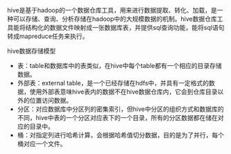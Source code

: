 hive是基于hadoop的一个数据仓库工具，用来进行数据提取、转化、加载，是一种可以存储、查询、分析存储在hadoop中的大规模数据的机制。hive数据仓库工具能将结构化的数据文件映射成一张数据库表，并提供sql查询功能，能将sql语句转成mapreduce任务来执行。

hive数据存储模型
* 表：table和数据库中的表类似，在hive中每个table都有一个相应的目录存储数据。
* 外部表：external table，是一个已经存储在hdfs中，并具有一定格式的数据，使用外部表意味hive表内的数据不在hive数据仓库内，它会到仓库目录以外的位置访问数据。
* 分区：对应数据库中分区列的密集索引，但hive中分区的组织方式和数据库的不同，hive中表的一个分区对应表下的一个目录，所有的分区数据都在储在对应的目录中。
* 桶：对指定列进行哈希计算，会根据哈希值切分数据，目的是为了并行，每个桶对应一个文件。